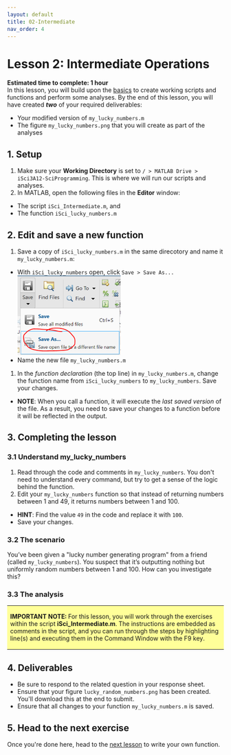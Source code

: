 ```yaml
---
layout: default
title: 02-Intermediate
nav_order: 4
---
```


# Lesson 2: Intermediate Operations
**Estimated time to complete: 1 hour**  
In this lesson, you will build upon the [basics](lesson1) to create working scripts and functions and perform some analyses. By the end of this lesson, you will have created ***two*** of your required deliverables: 
- Your modified version of ```my_lucky_numbers.m```
- The figure ```my_lucky_numbers.png``` that you will create as part of the analyses

## 1. Setup
1. Make sure your **Working Directory** is set to ```/ > MATLAB Drive > iSci3A12-SciProgramming```. This is where we will run our scripts and analyses. 
1. In MATLAB, open the following files in the **Editor** window: 
  - The script ```iSci_Intermediate.m```, and 
  - The function ```iSci_lucky_numbers.m```

## 2. Edit and save a new function
1. Save a copy of ```iSci_lucky_numbers.m``` in the same direcotory and name it ```my_lucky_numbers.m```:
  - With ```iSci_lucky_numbers``` open, click ```Save > Save As...```  
![Save As Dialog Box](assets/img/saveas.png)
  - Name the new file ```my_lucky_numbers.m```
1. In the *function declaration* (the top line) in ```my_lucky_numbers.m```, change the function name from ```iSci_lucky_numbers``` to ```my_lucky_numbers```. Save your changes. 
  - **NOTE**: When you call a function, it will execute the *last saved version* of the file. As a result, you need to save your changes to a function before it will be reflected in the output.

## 3. Completing the lesson 

### 3.1 Understand my_lucky_numbers
1. Read through the code and comments in ```my_lucky_numbers```. You don't need to understand every command, but try to get a sense of the logic behind the function. 
1. Edit your ```my_lucky_numbers``` function so that instead of returning numbers between 1 and 49, it returns numbers between 1 and 100. 
  - **HINT**: Find the value ```49``` in the code and replace it with ```100```.
  - Save your changes. 
  
### 3.2 The scenario
You’ve been given a "lucky number generating program" from a friend (called ```my_lucky_numbers```). You suspect that it’s outputting nothing but uniformly random numbers between 1 and 100. How can you investigate this?

### 3.3 The analysis
<table style="background-color: #ffff99;">
<tbody>
<tr>
<td>
<p><b>IMPORTANT NOTE:</b> For this lesson, you will work through the exercises within the script <b>iSci_Intermediate.m</b>. The instructions are embedded as comments in the script, and you can run through the steps by highlighting line(s) and executing them in the Command Window with the F9 key.</p>
</td>
</tr>
</tbody>
</table>

## 4. Deliverables
- Be sure to respond to the related question in your response sheet. 
- Ensure that your figure ```lucky_random_numbers.png``` has been created. You'll download this at the end to submit. 
- Ensure that all changes to your function ```my_lucky_numbers.m``` is saved.

## 5. Head to the next exercise
Once you're done here, head to the [next lesson](lesson3) to write your own function. 